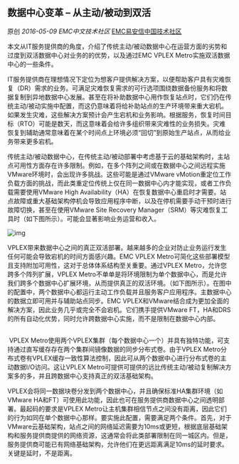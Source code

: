 ## 数据中心变革 – 从主动/被动到双活

原创 *2016-05-09* *EMC中文技术社区* [EMC易安信中国技术社区](https://mp.weixin.qq.com/s?__biz=MjM5NjY0NzAwMg==&mid=2651770862&idx=2&sn=0b48b7f0090e2c6104b2f9df8b23ef6b&scene=21##)

​     本文从IT服务提供商的角度，介绍了传统主动/被动数据中心在运营方面的劣势和过度到双活数据中心对业务的的优势，以及通过EMC VPLEX Metro实施双活数据中心的一些条件。

 

​     IT服务提供商在理想情况下定位为想客户提供解决方案，以便帮助客户具有灾难恢复（DR）需求的业务。可满足灾难恢复需求的可行选项围绕数据备份服务和将数据复制到异地数据中心发展。甚至在将补助数据中心用作恢复站点时，它们仍在传统主动/被动实施中配置，而这仍意味着将给补助站点的生产环境带来重大宕机。如果发生灾难，这些解决方案预计会产生宕机和业务影响。根据服务，恢复时间目标（RTO）可能是数天，而这意味着会给许多组织带来灾难性的业务损失。灾难恢复到辅助通常意味着在某个时间点上环境必须“回切”到原始生产站点，从而给业务带来更多宕机。

​     传统主动/被动数据中心，在传统主动/被动部署中考虑基于云的基础架构时，主站点可用性方面存在许多限制。例如，在多个阵列之间或在数据中心之间远程实施VMware环境时，会出现许多挑战。这些可能是通过VMware vMotion重定位工作负载方面的挑战，而此类重定位传统上仅在同一数据中心内才能实现，或者工作负载需要使用VMware High Availability（HA）在恢复数据中心重启时才需要。站点故障或重大基础架构停机会导致应用程序中断，以及在停机需要手动干预时进行故障切换，甚至在使用VMware Site Recovery Manager（SRM）等灾难恢复工具时（如下图所示）。可能会显著影响业务运营和收入。

 

![img](http://mmbiz.qpic.cn/mmbiz/TztEwAzAQIX20VLVTRy0V5LLYQmsLxhQVIlhZxwGIpvwchHI0B2Mhbk7Y5Ib9Af8CExfeJlNa5tCG5bDh04G9A/640?wx_fmt=png&tp=webp&wxfrom=5&wx_lazy=1)

 

​     VPLEX带来数据中心之间的真正双活部署。越来越多的企业对防止业务运行发生任何可能会导致宕机的时间方面感兴趣。EMC VPLEX Metro可简化这些部署模型且支持附加可用性，这对于总体体系结构至关重要。通过VPLEX Metro，允许您跨多个阵列扩展，VPLEX Metro不单单是将环境限制为单个数据中心，而是允许我们跨多个数据中心扩展环境，从而提供真正的双活环境。（如下图所示）。在图中的配置中，两个数据中心都运行主动工作负载并且服务客户应用程序。主数据中心的数据立即可用并与辅助站点同步。EMC VPLEX和VMware结合成为更加全面的解决方案，因此业务几乎或完全不会宕机。它们携手提供VMware FT，HA和DRS的所有自动化优势，同时允许跨数据中心实施，而不是限制在数据中心内部。

 

![img](data:image/gif;base64,iVBORw0KGgoAAAANSUhEUgAAAAEAAAABCAYAAAAfFcSJAAAADUlEQVQImWNgYGBgAAAABQABh6FO1AAAAABJRU5ErkJggg==)

 

​     VPLEX Metro使用两个VPLEX集群（每个数据中心一个）并具有独特功能，可支持通过直写缓存存在两个集群间镜像数据的同步分布式卷。由于VPLEX Metro分布式卷有VPLEX缓存一致性算法控制，因此可从两个数据中心进行分布式卷的主动数据I/O访问。这让VPLEX Metro可提供可提供的远比传统主动/被动复制解决方案多的多，并且跨数据中心支持真正的双活基础架构。

​     VPLEX会将同一数据块卷分发到两个数据中心，并且确保标准HA集群环境（如VMware HA和FT）可使用此功能，因此也可在服务提供商数据中心之间透明部署。最起码的要求是VPLEX Metro让主机集群相信节点之间没有距离，因此它们的行为如同在单个数据中心那样。要实施此配置，需要满足两个条件。首先，对于VMware云基础架构，站点之间的网络延迟需要为10ms或更短，根据底层基础架构和服务提供商提供的网络资源，这通常会将此类部署限制在同一城区内。但是，服务提供商可能已有网络基础架构，允许他们在更远距离满足10ms的延时要求。关键是延时，不是距离。